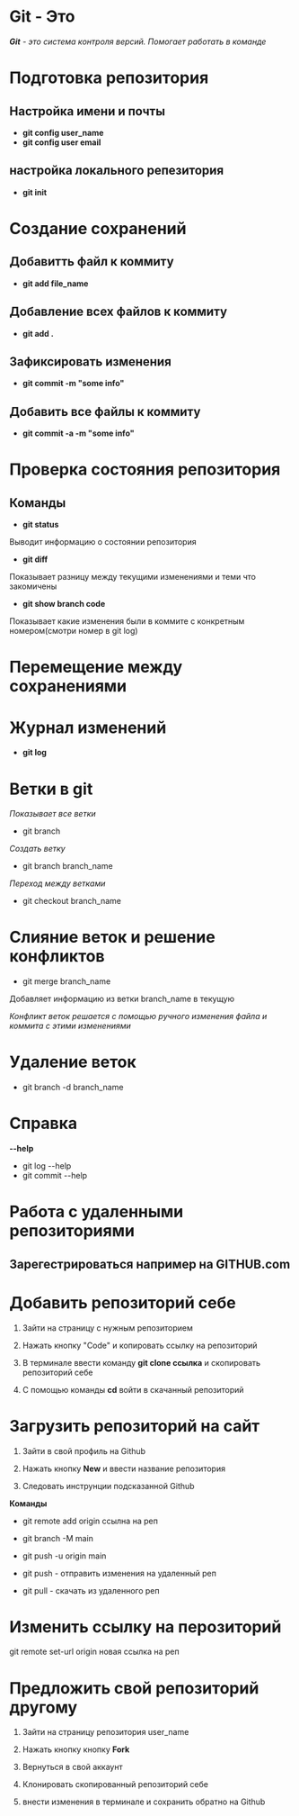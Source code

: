 # Git - Это
 *__Git__ - это система контроля версий. Помогает работать в команде*

# Подготовка репозитория

## Настройка имени и почты

* **git config user_name**
* **git config user email**

## настройка локального репезитория

* **git init**


# Создание сохранений

## Добавитть файл к коммиту

* **git add file_name**

## Добавление всех файлов к коммиту

* **git add .**
## Зафиксировать изменения

* **git commit -m "some info"**
## Добавить все файлы к коммиту

* **git commit -a -m "some info"**


# Проверка состояния репозитория

## Команды
* **git status**

Выводит информацию о состоянии репозитория

* **git diff** 

Показывает разницу между текущими изменениями и теми что закомичены

* **git show branch code**

Показывает какие изменения были в коммите c конкретным номером(смотри номер в git log)


# Перемещение между сохранениями

# Журнал изменений

* **git log**

# Ветки в git
*Показывает все ветки*

* git branch

*Создать ветку*

* git branch branch_name

*Переход между ветками*

* git checkout branch_name
# Слияние веток и решение конфликтов

* git merge branch_name

Добавляет информацию из ветки branch_name в текущую

*Конфликт веток решается с помощью ручного изменения файла и коммита с этими изменениями*

# Удаление веток
 * git branch -d branch_name


# Справка

**--help**
* git log --help
* git commit --help

# **Работа с удаленными репозиториями**

## Зарегестрироваться например на  **GITHUB.com**

# Добавить репозиторий себе

1. Зайти на страницу с нужным репозиторием

2. Нажать кнопку "Code" и копировать ссылку на репозиторий

3. В терминале ввести команду  **git clone ссылка**
и скопировать репозиторий себе

3. С помощью команды **cd** войти в скачанный репозиторий

# Загрузить репозиторий на сайт

1. Зайти в свой профиль на Github

2. Нажать кнопку **New** и 
ввести название репозитория

3. Следовать инструнции подсказанной Github

**Команды**

* git remote add origin ссылна на реп

* git branch -M main

* git push -u origin main

* git push - отправить изменения на удаленный реп 

* git pull - скачать из удаленного реп

# Изменить ссылку на перозиторий

git remote set-url origin новая ссылка на реп

# Предложить свой репозиторий другому

1. Зайти на страницу репозитория user_name

2. Нажать кнопку кнопку **Fork**

3. Вернуться в свой аккаунт

4. Клонировать скопированный репозиторий себе

5. внести изменения в терминале и сохранить обратно на Github





